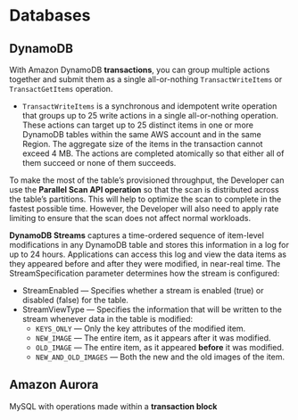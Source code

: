 # Databases

## DynamoDB

With Amazon DynamoDB **transactions**, you can group multiple actions together and submit them as a single all-or-nothing `TransactWriteItems` or `TransactGetItems` operation.

* `TransactWriteItems` is a synchronous and idempotent write operation that groups up to 25 write actions in a single all-or-nothing operation. These actions can target up to 25 distinct items in one or more DynamoDB tables within the same AWS account and in the same Region. The aggregate size of the items in the transaction cannot exceed 4 MB. The actions are completed atomically so that either all of them succeed or none of them succeeds.

To make the most of the table’s provisioned throughput, the Developer can use the **Parallel Scan API operation** so that the scan is distributed across the table’s partitions. This will help to optimize the scan to complete in the fastest possible time. However, the Developer will also need to apply rate limiting to ensure that the scan does not affect normal workloads.

**DynamoDB Streams** captures a time-ordered sequence of item-level modifications in any DynamoDB table and stores this information in a log for up to 24 hours. Applications can access this log and view the data items as they appeared before and after they were modified, in near-real time. The StreamSpecification parameter determines how the stream is configured:
* StreamEnabled — Specifies whether a stream is enabled (true) or disabled (false) for the table.
* StreamViewType — Specifies the information that will be written to the stream whenever data in the table is modified:
    * `KEYS_ONLY` — Only the key attributes of the modified item.
    * `NEW_IMAGE` — The entire item, as it appears after it was modified.
    * `OLD_IMAGE` — The entire item, as it appeared **before** it was modified.
    * `NEW_AND_OLD_IMAGES` — Both the new and the old images of the item.

## Amazon Aurora 

MySQL with operations made within a **transaction block**
